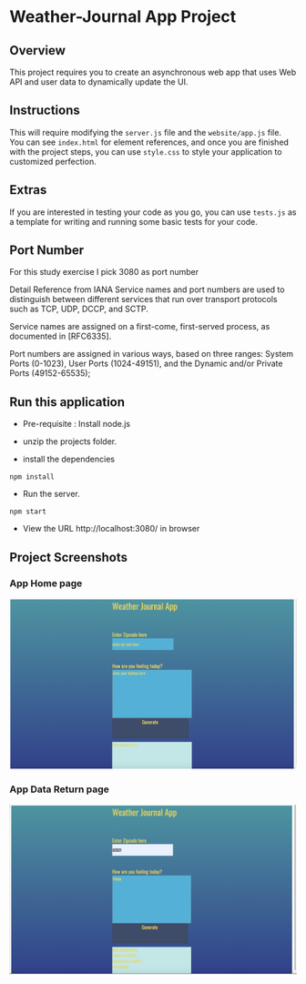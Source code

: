 # Weather-Journal App Project

## Overview
This project requires you to create an asynchronous web app that uses Web API and user data to dynamically update the UI. 

## Instructions
This will require modifying the `server.js` file and the `website/app.js` file. You can see `index.html` for element references, and once you are finished with the project steps, you can use `style.css` to style your application to customized perfection.

## Extras
If you are interested in testing your code as you go, you can use `tests.js` as a template for writing and running some basic tests for your code.

## Port Number
For this study exercise I pick 3080 as port number

Detail Reference from IANA
Service names and port numbers are used to distinguish between different
services that run over transport protocols such as TCP, UDP, DCCP, and
SCTP.

Service names are assigned on a first-come, first-served process, as
documented in [RFC6335].

Port numbers are assigned in various ways, based on three ranges: System
Ports (0-1023), User Ports (1024-49151), and the Dynamic and/or Private
Ports (49152-65535);

## Run this application
- Pre-requisite : Install node.js

- unzip the projects folder.

- install the dependencies

```
npm install

```

- Run the server.
```
npm start
```
- View the URL http://localhost:3080/ in browser

## Project Screenshots
### App Home page
![App screenshot](website/img/Screen_3.png)
### App Data Return page
![App screenshot](website/img/Screen_2.png)
